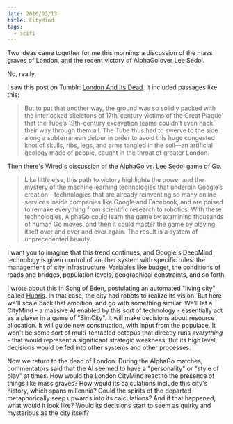 ```yaml
---
date: 2016/03/13
title: CityMind
tags:
  - scifi
---
```


Two ideas came together for me this morning:
a discussion of the mass graves of London,
and the recent victory of AlphaGo over Lee Sedol.

No, really.

<!-- more -->

I saw this post on Tumblr: [London And Its Dead].
It included passages like this:

> But to put that another way,
> the ground was so solidly packed with the interlocked skeletons of
> 17th-century victims of the Great Plague that the Tube’s 19th-century
> excavation teams couldn’t even hack their way through them all.
> The Tube thus had to swerve to the side along a subterranean detour
> in order to avoid this huge congested knot of skulls, ribs, legs, and arms
> tangled in the soil—an artificial geology made of people,
> caught in the throat of greater London.

Then there's Wired's discussion of the [AlphaGo vs. Lee Sedol] game of Go.

> Like little else, this path to victory highlights the power and the mystery
> of the machine learning technologies that underpin Google’s
> creation—technologies that are already reinventing so many online services
> inside companies like Google and Facebook, and are poised to remake
> everything from scientific research to robotics. With these technologies,
> AlphaGo could learn the game by examining thousands of human Go moves,
> and then it could master the game by playing itself over and over and
> over again. The result is a system of unprecedented beauty.

I want you to imagine that this trend continues, and Google's DeepMind
technology is given control of another system with specific rules:
the management of city infrastructure.
Variables like budget, the conditions of roads and bridges,
population levels, geographical constraints, and so forth.

I wrote about this in Song of Eden, postulating an automated "living city"
called [Hubris]. In that case, the city had robots to realize its vision.
But here we'll scale back that ambition, and go with something similar.
We'll let a CityMind - a massive AI enabled by this sort of technology -
essentially act as a player in a game of "SimCity".
It will make decisions about resource allocation.
It will guide new construction, with input from the populace.
It won't be some sort of multi-tentacled octopus that directly runs
_everything_ - that would represent a significant strategic weakness.
But its high level decisions would be fed into other systems
and other processes.

Now we return to the dead of London.
During the AlphaGo matches, commentators said that the AI seemed to have
a "personality" or "style of play" at times.
How would the London CityMind react to the presence of things like mass graves?
How would its calculations include this city's history, which spans millennia?
Could the spirits of the departed metaphorically seep upwards into its calculations?
And if that happened, what would it look like?
Would its decisions start to seem as quirky and mysterious as the city itself?

[London And Its Dead]: http://www.bldgblog.com/2014/06/london-and-its-dead/
[AlphaGo vs. Lee Sedol]: http://www.wired.com/2016/03/sadness-beauty-watching-googles-ai-play-go/
[Hubris]: http://wiki.astralfrontier.org/wiki/Hubris
